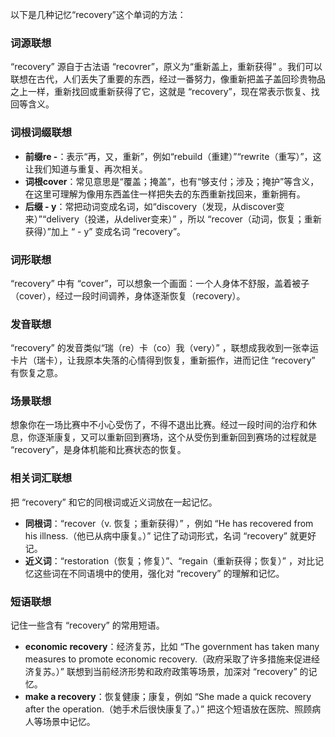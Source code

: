 以下是几种记忆“recovery”这个单词的方法：

### 词源联想
“recovery” 源自于古法语 “recovrer”，原义为“重新盖上，重新获得” 。我们可以联想在古代，人们丢失了重要的东西，经过一番努力，像重新把盖子盖回珍贵物品之上一样，重新找回或重新获得了它，这就是 “recovery”，现在常表示恢复、找回等含义。 

### 词根词缀联想 
- **前缀re -**：表示“再，又，重新”，例如“rebuild（重建）”“rewrite（重写）”，这让我们知道与重复、再次相关。
 - **词根cover**：常见意思是“覆盖；掩盖”，也有“够支付；涉及；掩护”等含义，在这里可理解为像用东西盖住一样把失去的东西重新找回来，重新拥有。
 - **后缀 - y**：常把动词变成名词，如“discovery（发现，从discover变来）”“delivery（投递，从deliver变来）” ，所以 “recover（动词，恢复；重新获得）”加上 “ - y” 变成名词 “recovery”。 

### 词形联想 
“recovery” 中有 “cover”，可以想象一个画面：一个人身体不舒服，盖着被子（cover），经过一段时间调养，身体逐渐恢复（recovery）。 

### 发音联想 
“recovery” 的发音类似“瑞（re）卡（co）我（very）” ，联想成我收到一张幸运卡片（瑞卡），让我原本失落的心情得到恢复，重新振作，进而记住 “recovery” 有恢复之意。 

### 场景联想 
想象你在一场比赛中不小心受伤了，不得不退出比赛。经过一段时间的治疗和休息，你逐渐康复，又可以重新回到赛场，这个从受伤到重新回到赛场的过程就是 “recovery”，是身体机能和比赛状态的恢复。 

### 相关词汇联想 
把 “recovery” 和它的同根词或近义词放在一起记忆。 
 - **同根词**：“recover（v. 恢复；重新获得）” ，例如 “He has recovered from his illness.（他已从病中康复。）”  记住了动词形式，名词 “recovery” 就更好记。
 - **近义词**：“restoration（恢复；修复）”、“regain（重新获得；恢复）” ，对比记忆这些词在不同语境中的使用，强化对 “recovery” 的理解和记忆。 

### 短语联想 
记住一些含有 “recovery” 的常用短语。 
 - **economic recovery**：经济复苏，比如 “The government has taken many measures to promote economic recovery.（政府采取了许多措施来促进经济复苏。）” 联想到当前经济形势和政府政策等场景，加深对 “recovery” 的记忆。 
 - **make a recovery**：恢复健康；康复，例如 “She made a quick recovery after the operation.（她手术后很快康复了。）” 把这个短语放在医院、照顾病人等场景中记忆。 